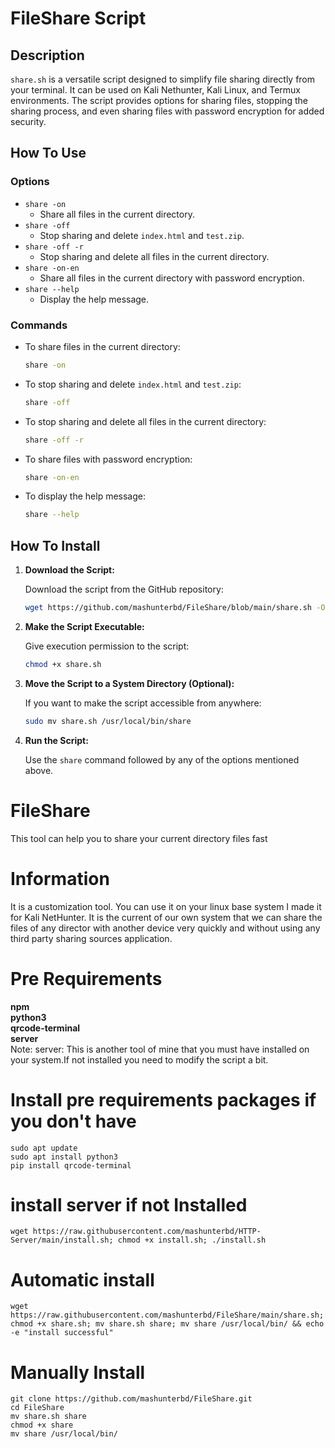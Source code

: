 # FileShare Script

## Description

`share.sh` is a versatile script designed to simplify file sharing directly from your terminal. It can be used on Kali Nethunter, Kali Linux, and Termux environments. The script provides options for sharing files, stopping the sharing process, and even sharing files with password encryption for added security.

## How To Use

### Options

- `share -on` 
  - Share all files in the current directory.
- `share -off` 
  - Stop sharing and delete `index.html` and `test.zip`.
- `share -off -r` 
  - Stop sharing and delete all files in the current directory.
- `share -on-en` 
  - Share all files in the current directory with password encryption.
- `share --help` 
  - Display the help message.

### Commands

- To share files in the current directory:
  ```sh
  share -on
  ```

- To stop sharing and delete `index.html` and `test.zip`:
  ```sh
  share -off
  ```

- To stop sharing and delete all files in the current directory:
  ```sh
  share -off -r
  ```

- To share files with password encryption:
  ```sh
  share -on-en
  ```

- To display the help message:
  ```sh
  share --help
  ```

## How To Install

1. **Download the Script:**

   Download the script from the GitHub repository:
   ```sh
   wget https://github.com/mashunterbd/FileShare/blob/main/share.sh -O share.sh
   ```

2. **Make the Script Executable:**

   Give execution permission to the script:
   ```sh
   chmod +x share.sh
   ```

3. **Move the Script to a System Directory (Optional):**

   If you want to make the script accessible from anywhere:
   ```sh
   sudo mv share.sh /usr/local/bin/share
   ```

4. **Run the Script:**

   Use the `share` command followed by any of the options mentioned above.

# FileShare
This tool can help you to share your current directory files fast

# Information 
It is a customization tool. You can use it on your linux base system I made it for Kali NetHunter. It is the current of our own system that we can share the files of any director with another device very quickly and without using any third party sharing sources application. 

# Pre Requirements 
<b>npm </b> </br> 
<b>python3 </b> </br> 
<b>qrcode-terminal </b> </br> 
<b>server </b> </br> 
Note: server: This is another tool of mine that you must have installed on your system.If not installed you need to modify the script a bit.
# Install pre requirements packages if you don't have
```
sudo apt update
sudo apt install python3
pip install qrcode-terminal
```
# install server if not Installed 
```
wget https://raw.githubusercontent.com/mashunterbd/HTTP-Server/main/install.sh; chmod +x install.sh; ./install.sh
```
# Automatic install
```
wget https://raw.githubusercontent.com/mashunterbd/FileShare/main/share.sh; chmod +x share.sh; mv share.sh share; mv share /usr/local/bin/ && echo -e "install successful"
```
# Manually Install
```
git clone https://github.com/mashunterbd/FileShare.git 
cd FileShare 
mv share.sh share 
chmod +x share
mv share /usr/local/bin/ 
```
